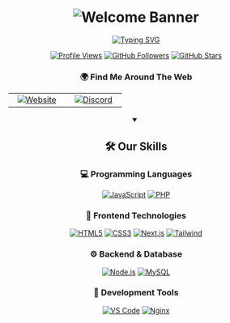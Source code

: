 # <div align="center">![Welcome Banner](WelcomeBanner.gif)</div>

<div align="center">
  
[![Typing SVG](https://readme-typing-svg.herokuapp.com?font=Fira+Code&pause=1000&color=8c00ff&width=435&lines=Welcome+To+Lexme+Store+GitHub;Full+Stack+Dev;Vist+Us+At+%3A+.gg%2FZGH3ubzWHw)](https://git.io/typing-svg)

  [![Profile Views](https://komarev.com/ghpvc/?username=elitecodestudio&color=58A6FF&style=for-the-badge&label=PROFILE+VIEWS)](https://github.com/elitecodestudio)
  [![GitHub Followers](https://img.shields.io/github/followers/elitecodestudio?logo=github&style=for-the-badge&color=58A6FF&labelColor=8c00ff&label=FOLLOWERS)](https://github.com/elitecodestudio?tab=followers)
  [![GitHub Stars](https://img.shields.io/github/stars/elitecodestudio?logo=github&style=for-the-badge&color=58A6FF&labelColor=8c00ff&label=STARS)](https://github.com/lexmeteam?tab=repositories)
  
  ### 🌍 Find Me Around The Web
  
  <table>
    <tr>
      <td align="center" width="96">
        <a href="https://canary.discord.com/servers/lexme-team-tm-1233316459304849418">
          <img src="https://img.shields.io/badge/Website-FF4088?style=for-the-badge&logo=google-chrome&logoColor=white" alt="Website"/>
        </a>
      </td>
      <td align="center" width="96">
        <a href="https://discord.gg/lee">
          <img src="https://img.shields.io/badge/Discord-5865F2?style=for-the-badge&logo=discord&logoColor=white" alt="Discord"/>
        </a>
      </td>
    </tr>
  </table>

  <details open>
    <summary><h2>🛠️ Our Skills</h2></summary>
    
  ### 💻 Programming Languages
  
  [![JavaScript](https://img.shields.io/badge/JavaScript-F7DF1E?style=for-the-badge&logo=javascript&logoColor=white&labelColor=8c00ff)](#)
  [![PHP](https://img.shields.io/badge/PHP-777BB4?style=for-the-badge&logo=php&logoColor=white&labelColor=8c00ff)](#)
  
  ### 🎨 Frontend Technologies
  
  [![HTML5](https://img.shields.io/badge/HTML5-E34F26?style=for-the-badge&logo=html5&logoColor=white&labelColor=8c00ff)](#)
  [![CSS3](https://img.shields.io/badge/CSS3-1572B6?style=for-the-badge&logo=css3&logoColor=white&labelColor=8c00ff)](#)
  [![Next.js](https://img.shields.io/badge/Next.js-black?style=for-the-badge&logo=next.js&logoColor=white&labelColor=8c00ff)](#)
  [![Tailwind](https://img.shields.io/badge/Tailwind-38B2AC?style=for-the-badge&logo=tailwind-css&logoColor=white&labelColor=8c00ff)](#)
  
  ### ⚙️ Backend & Database
  
  [![Node.js](https://img.shields.io/badge/Node.js-339933?style=for-the-badge&logo=node.js&logoColor=white&labelColor=8c00ff)](#)
  [![MySQL](https://img.shields.io/badge/MySQL-4479A1?style=for-the-badge&logo=mysql&logoColor=white&labelColor=8c00ff)](#)
  
  ### 🔧 Development Tools
  
  [![VS Code](https://img.shields.io/badge/VS_Code-007ACC?style=for-the-badge&logo=visual-studio-code&logoColor=white&labelColor=8c00ff)](#)
  [![Nginx](https://img.shields.io/badge/Nginx-009639?style=for-the-badge&logo=nginx&logoColor=white&labelColor=8c00ff)](#)

  </details>
